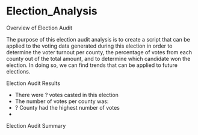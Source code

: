 # Election_Analysis

Overview of Election Audit

The purpose of this election audit analysis is to create a script that can be applied to the voting data generated during this election in order to determine the voter turnout per county, the percentage of votes from each county out of the total amount, and to determine which candidate won the election. In doing so, we can find trends that can be applied to future elections. 

Election Audit Results

- There were ? votes casted in this election
- The number of votes per county was:
- ? County had the highest number of votes
- 

Election Audit Summary

